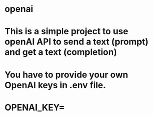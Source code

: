 # openai
# This is a simple project to use openAI API to send a text (prompt) and get a text (completion)
# You have to provide your own OpenAI keys in .env file.
# OPENAI_KEY=<YOUR KEY>
